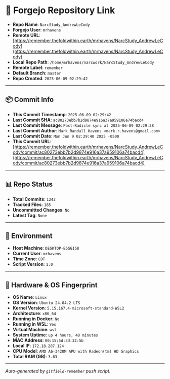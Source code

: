 # 🔗 Forgejo Repository Link

- **Repo Name**: `NarcStudy_AndrewLeCody`
- **Forgejo User**: `mrhavens`
- **Remote URL**: [https://remember.thefoldwithin.earth/mrhavens/NarcStudy_AndrewLeCody](https://remember.thefoldwithin.earth/mrhavens/NarcStudy_AndrewLeCody)
- **Local Repo Path**: `/home/mrhavens/narcwork/NarcStudy_AndrewLeCody`
- **Remote Label**: `remember`
- **Default Branch**: `master`
- **Repo Created**: `2025-06-09 02:29:42`

---

## 📦 Commit Info

- **This Commit Timestamp**: `2025-06-09 02:29:42`
- **Last Commit SHA**: `ac80273ebb7b2d9874e916a37a959106a74bacd4`
- **Last Commit Message**: `Post-Radicle sync at 2025-06-09 02:29:38`
- **Last Commit Author**: `Mark Randall Havens <mark.r.havens@gmail.com>`
- **Last Commit Date**: `Mon Jun 9 02:29:40 2025 -0500`
- **This Commit URL**: [https://remember.thefoldwithin.earth/mrhavens/NarcStudy_AndrewLeCody/commit/ac80273ebb7b2d9874e916a37a959106a74bacd4](https://remember.thefoldwithin.earth/mrhavens/NarcStudy_AndrewLeCody/commit/ac80273ebb7b2d9874e916a37a959106a74bacd4)

---

## 📊 Repo Status

- **Total Commits**: `1242`
- **Tracked Files**: `185`
- **Uncommitted Changes**: `No`
- **Latest Tag**: `None`

---

## 🧭 Environment

- **Host Machine**: `DESKTOP-E5SGI58`
- **Current User**: `mrhavens`
- **Time Zone**: `CDT`
- **Script Version**: `1.0`

---

## 🧬 Hardware & OS Fingerprint

- **OS Name**: `Linux`
- **OS Version**: `Ubuntu 24.04.2 LTS`
- **Kernel Version**: `5.15.167.4-microsoft-standard-WSL2`
- **Architecture**: `x86_64`
- **Running in Docker**: `No`
- **Running in WSL**: `Yes`
- **Virtual Machine**: `wsl`
- **System Uptime**: `up 4 hours, 48 minutes`
- **MAC Address**: `00:15:5d:3d:32:5b`
- **Local IP**: `172.18.207.124`
- **CPU Model**: `AMD A6-3420M APU with Radeon(tm) HD Graphics`
- **Total RAM (GB)**: `3.63`

---

_Auto-generated by `gitfield-remember` push script._
